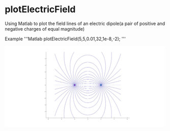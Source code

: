 # plotElectricField
Using Matlab to plot  the field lines of an electric dipole(a pair of positive and negative charges of equal magnitude)

Example
'''Matlab
plotElectricField(5,5,0.01,32,1e-8,-2);
'''

![](https://github.com/mengqlTHU/plotElectricField/raw/master/exp.jpg) 
